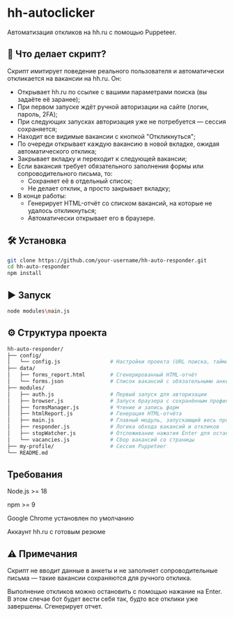 # hh-autoclicker

Автоматизация откликов на hh.ru с помощью Puppeteer.

## 🚀 Что делает скрипт?

Скрипт имитирует поведение реального пользователя и автоматически откликается на вакансии на hh.ru. Он:

- Открывает hh.ru по ссылке с вашими параметрами поиска (вы задаёте её заранее);
- При первом запуске ждёт ручной авторизации на сайте (логин, пароль, 2FA);
- При следующих запусках авторизация уже не потребуется — сессия сохраняется;
- Находит все видимые вакансии с кнопкой "Откликнуться";
- По очереди открывает каждую вакансию в новой вкладке, ожидая автоматического отклика;
- Закрывает вкладку и переходит к следующей вакансии;
- Если вакансия требует обязательного заполнения формы или сопроводительного письма, то:
  - Сохраняет её в отдельный список;
  - Не делает отклик, а просто закрывает вкладку;
- В конце работы:
  - Генерирует HTML-отчёт со списком вакансий, на которые не удалось откликнуться;
  - Автоматически открывает его в браузере.

## 🛠️ Установка

```bash
git clone https://github.com/your-username/hh-auto-responder.git
cd hh-auto-responder
npm install
```

## ▶️ Запуск

```bash
node modules\main.js
```

## ⚙️ Структура проекта

```bash
hh-auto-responder/
├── config/
│   └── config.js                # Настройки проекта (URL поиска, таймауты и др.)
├── data/
│   ├── forms_report.html        # Сгенерированный HTML-отчёт
│   └── forms.json               # Список вакансий с обязательными анкетами
├── modules/
│   ├── auth.js                  # Первый запуск для авторизации
│   ├── browser.js               # Запуск браузера с сохранённым профилем
│   ├── formsManager.js          # Чтение и запись форм
│   ├── htmlReport.js            # Генерация HTML-отчёта
│   ├── main.js                  # Главный модуль, запускающий весь процесс
│   ├── responder.js             # Логика обхода вакансий и откликов
│   ├── stopWatcher.js           # Отслеживание нажатия Enter для остановки
│   └── vacancies.js             # Сбор вакансий со страницы
├── my-profile/                  # Сессия Puppeteer 
└── README.md
```

##  Требования
Node.js >= 18

npm >= 9

Google Chrome установлен по умолчанию

Аккаунт hh.ru с готовым резюме

## ⚠️ Примечания
Скрипт не вводит данные в анкеты и не заполняет сопроводительные письма — такие вакансии сохраняются для ручного отклика.

Выполнение откликов можно остановить с помощью нажание на Enter. В этом слечае бот будет вести себя так, будто все отклики уже завершены. Сгенерирует отчет.     

